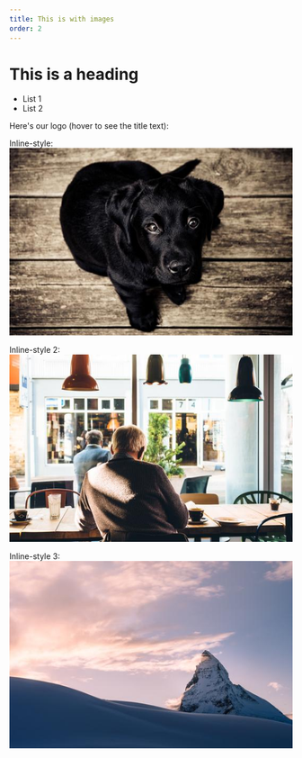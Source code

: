 ```yaml
---
title: This is with images
order: 2
---
```


# This is a heading

- List 1
- List 2

Here's our logo (hover to see the title text):

Inline-style: 
![alt text](/_images/pic1.jpg "Logo Title Text 1")

Inline-style 2: 
![alt text](/_images/pic2.jpg "Logo Title Text 2")

Inline-style 3:
![alt text](/_images/pic3.jpg "Logo Title Text 3")